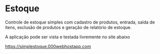 # Estoque
Controle de estoque simples com cadastro de produtos, entrada, saída de itens, exclusão de produtos e geração de relatório de estoque.

A aplicação pode ser vista e testada livremente no site abaixo

https://simplestoque.000webhostapp.com
